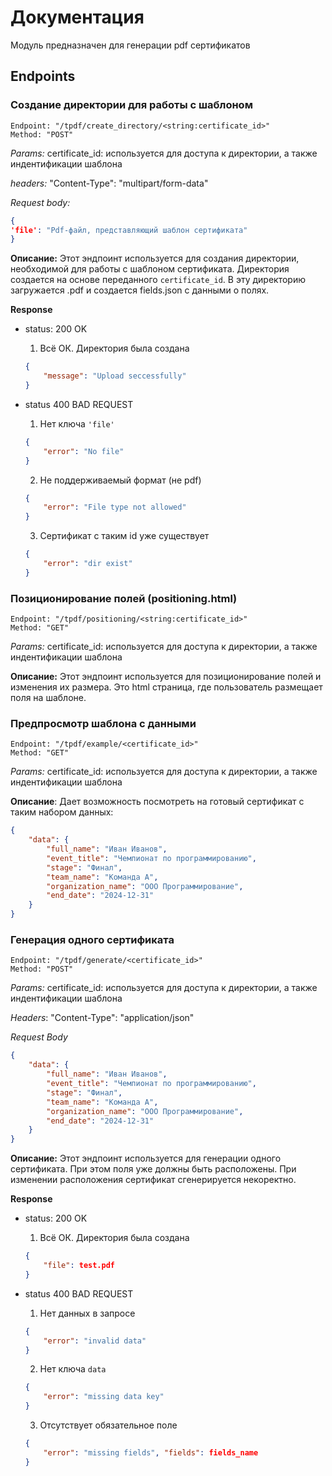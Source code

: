 # Документация

Модуль предназначен для генерации pdf сертификатов

## Endpoints

### Создание директории для работы с шаблоном

```
Endpoint: "/tpdf/create_directory/<string:certificate_id>"
Method: "POST"
```

*Params:* 
certificate_id: используется для доступа к директории, а также индентификации шаблона

*headers:* "Content-Type": "multipart/form-data"

*Request body:*

```json
{
'file': "Pdf-файл, представляющий шаблон сертификата"
}
```

**Описание:** Этот эндпоинт используется для создания директории, необходимой для работы с шаблоном сертификата. Директория создается на основе переданного `certificate_id`. В эту директорию загружается .pdf и создается fields.json с данными о полях.

**Response**

* status: 200 OK

    1. Всё ОК. Директория была создана
    ```json
    {
        "message": "Upload seccessfully"
    }
    ```

* status 400 BAD REQUEST

    1. Нет ключа `'file'`
    ```json
    {
        "error": "No file"
    }
    ``` 
    2. Не поддерживаемый формат (не pdf)
    ```json
    {
        "error": "File type not allowed"
    }
    ```
    3. Сертификат с таким id уже существует
    ```json
    {
        "error": "dir exist"
    }
    ```

### Позиционирование полей (positioning.html)

```
Endpoint: "/tpdf/positioning/<string:certificate_id>"
Method: "GET"
```

*Params:* 
certificate_id: используется для доступа к директории, а также индентификации шаблона

**Описание:** Этот эндпоинт используется для позиционирование полей и изменения их размера. Это html cтраница, где пользователь размещает поля на шаблоне.


### Предпросмотр шаблона с данными

```
Endpoint: "/tpdf/example/<certificate_id>"
Method: "GET"
```

*Params:* 
certificate_id: используется для доступа к директории, а также индентификации шаблона

**Описание**: Дает возможность посмотреть на готовый сертификат с таким набором данных: 
```json
{
    "data": {
        "full_name": "Иван Иванов",
        "event_title": "Чемпионат по программированию",
        "stage": "Финал",
        "team_name": "Команда А",
        "organization_name": "ООО Программирование",
        "end_date": "2024-12-31"
    }
}
```

### Генерация одного сертификата

```
Endpoint: "/tpdf/generate/<certificate_id>"
Method: "POST"
```

*Params:* 
certificate_id: используется для доступа к директории, а также индентификации шаблона

*Headers*: "Content-Type": "application/json"

*Request Body*
```json
{
    "data": {
        "full_name": "Иван Иванов",
        "event_title": "Чемпионат по программированию",
        "stage": "Финал",
        "team_name": "Команда А",
        "organization_name": "ООО Программирование",
        "end_date": "2024-12-31"
    }
}
```

**Описание:** Этот эндпоинт используется для генерации одного сертификата. При этом поля уже должны быть расположены. При изменении расположения сертификат сгенерируется некоректно.

**Response**

* status: 200 OK

    1. Всё ОК. Директория была создана
    ```json
    {
        "file": test.pdf 
    }
    ```

* status 400 BAD REQUEST

    1. Нет данных в запросе
    ```json
    {
        "error": "invalid data"
    }
    ``` 
    2. Нет ключа `data`
    ```json
    {
        "error": "missing data key"
    }
    ```
    3. Отсутствует обязательное поле
    ```json
    {
        "error": "missing fields", "fields": fields_name
    }
    ```

